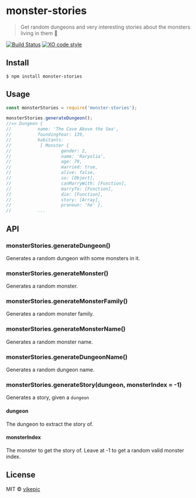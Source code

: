 # monster-stories

> Get random dungeons and very interesting stories about the monsters living in them :paw_prints:

[![Build Status](https://travis-ci.org/vikepic/ecoprint.svg?branch=master)](https://travis-ci.org/vikepic/ecoprint) [![XO code style](https://img.shields.io/badge/code_style-XO-5ed9c7.svg)](https://github.com/xojs/xo)

## Install

```
$ npm install monster-stories
```

## Usage

```js
const monsterStories = require('monster-stories');

monsterStories.generateDungeon();
//=> Dungeon {
//			name: 'The Cave Above the Sea',
//			foundingYear: 139,
//			habitants:
//			 [ Monster {
//					 gender: 2,
//					 name: 'Raryolia',
//					 age: 79,
//					 married: true,
//					 alive: false,
//					 so: [Object],
//					 canMarryWith: [Function],
//					 marryTo: [Function],
//					 die: [Function],
//					 story: [Array],
//					 pronoun: 'he' },
//			...
```

## API

### monsterStories.generateDungeon()

Generates a random dungeon with some monsters in it.

### monsterStories.generateMonster()

Generates a random monster.

### monsterStories.generateMonsterFamily()

Generates a random monster family.

### monsterStories.generateMonsterName()

Generates a random monster name.

### monsterStories.generateDungeonName()

Generates a random dungeon name.

### monsterStories.generateStory(dungeon, monsterIndex = -1)

Generates a story, given a `dungeon`

#### dungeon

The dungeon to extract the story of.

#### monsterIndex

The monster to get the story of. Leave at -1 to get a random valid monster index.

## License

MIT © [vikepic](https://vikepic.github.io)
